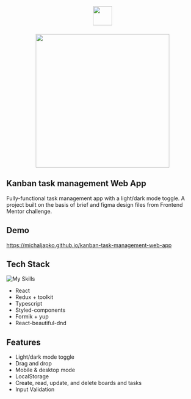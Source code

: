 <div align="center">
  <img height="50" src="https://michaljapko.github.io/kanban-task-management-web-app/static/media/logo-light.1e20d87d61c965503a5323cc3bd2c827.svg"  />
</div>

###

<div align="center">
  <img height="350" src="https://raw.githubusercontent.com/Michaljapko/kanban-task-management-web-app/development/demo.gif"  />
</div>

## Kanban task management Web App

Fully-functional task management app with a light/dark mode toggle. A project built on the basis of brief and figma design files from Frontend Mentor challenge.

## Demo

https://michaljapko.github.io/kanban-task-management-web-app

## Tech Stack

![My Skills](https://skillicons.dev/icons?i=react,ts,styledcomponents,figma)

- React
- Redux + toolkit
- Typescript
- Styled-components
- Formik + yup
- React-beautiful-dnd

## Features

- Light/dark mode toggle
- Drag and drop
- Mobile & desktop mode
- LocalStorage
- Create, read, update, and delete boards and tasks
- Input Validation
